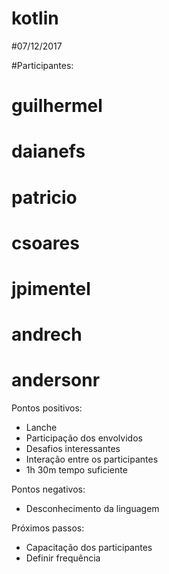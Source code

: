 # kotlin
#07/12/2017

#Participantes: 
# guilhermel 
# daianefs
# patricio
# csoares
# jpimentel
# andrech
# andersonr

Pontos positivos:
  - Lanche
  - Participação dos envolvidos 
  - Desafios interessantes
  - Interação entre os participantes
  - 1h 30m tempo suficiente 
  
  
 Pontos negativos:
  - Desconhecimento da linguagem
  
  
  Próximos passos:
  - Capacitação dos participantes
  - Definir frequência 